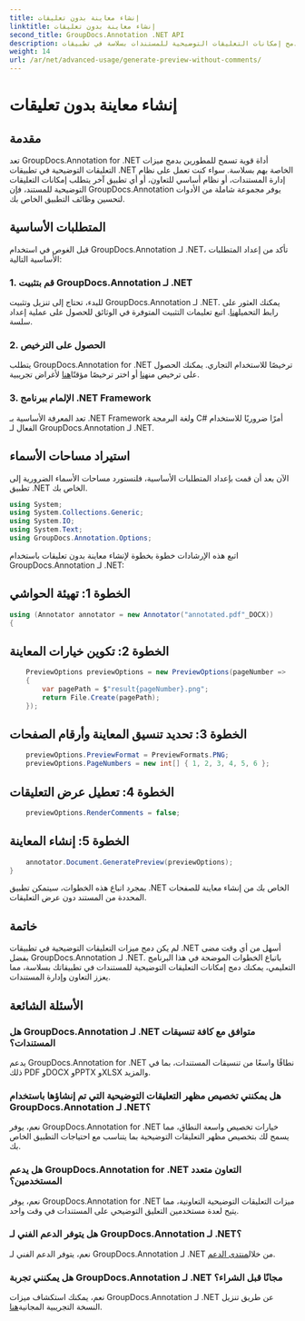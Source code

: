 ```yaml
---
title: إنشاء معاينة بدون تعليقات
linktitle: إنشاء معاينة بدون تعليقات
second_title: GroupDocs.Annotation .NET API
description: تعرف على كيفية دمج إمكانات التعليقات التوضيحية للمستندات بسلاسة في تطبيقات .NET الخاصة بك باستخدام GroupDocs.Annotation لـ .NET.
weight: 14
url: /ar/net/advanced-usage/generate-preview-without-comments/
---
```


# إنشاء معاينة بدون تعليقات

## مقدمة
تعد GroupDocs.Annotation for .NET أداة قوية تسمح للمطورين بدمج ميزات التعليقات التوضيحية في تطبيقات .NET الخاصة بهم بسلاسة. سواء كنت تعمل على نظام إدارة المستندات، أو نظام أساسي للتعاون، أو أي تطبيق آخر يتطلب إمكانات التعليقات التوضيحية للمستند، فإن GroupDocs.Annotation يوفر مجموعة شاملة من الأدوات لتحسين وظائف التطبيق الخاص بك.
## المتطلبات الأساسية
قبل الغوص في استخدام GroupDocs.Annotation لـ .NET، تأكد من إعداد المتطلبات الأساسية التالية:
### 1. قم بتثبيت GroupDocs.Annotation لـ .NET
 للبدء، تحتاج إلى تنزيل وتثبيت GroupDocs.Annotation لـ .NET. يمكنك العثور على رابط التحميل[هنا](https://releases.groupdocs.com/annotation/net/). اتبع تعليمات التثبيت المتوفرة في الوثائق للحصول على عملية إعداد سلسة.
### 2. الحصول على الترخيص
 يتطلب GroupDocs.Annotation for .NET ترخيصًا للاستخدام التجاري. يمكنك الحصول على ترخيص من[هنا](https://purchase.groupdocs.com/buy) أو اختر ترخيصًا مؤقتًا[هنا](https://purchase.groupdocs.com/temporary-license/) لأغراض تجريبية.
### 3. الإلمام ببرنامج .NET Framework
تعد المعرفة الأساسية بـ .NET Framework ولغة البرمجة C# أمرًا ضروريًا للاستخدام الفعال لـ GroupDocs.Annotation لـ .NET.

## استيراد مساحات الأسماء
الآن بعد أن قمت بإعداد المتطلبات الأساسية، فلنستورد مساحات الأسماء الضرورية إلى تطبيق .NET الخاص بك.

```csharp
using System;
using System.Collections.Generic;
using System.IO;
using System.Text;
using GroupDocs.Annotation.Options;
```

اتبع هذه الإرشادات خطوة بخطوة لإنشاء معاينة بدون تعليقات باستخدام GroupDocs.Annotation لـ .NET:
## الخطوة 1: تهيئة الحواشي
```csharp
using (Annotator annotator = new Annotator("annotated.pdf"_DOCX))
{
```
## الخطوة 2: تكوين خيارات المعاينة
```csharp
    PreviewOptions previewOptions = new PreviewOptions(pageNumber =>
    {
        var pagePath = $"result{pageNumber}.png";
        return File.Create(pagePath);
    });
```
## الخطوة 3: تحديد تنسيق المعاينة وأرقام الصفحات
```csharp
    previewOptions.PreviewFormat = PreviewFormats.PNG;
    previewOptions.PageNumbers = new int[] { 1, 2, 3, 4, 5, 6 };
```
## الخطوة 4: تعطيل عرض التعليقات
```csharp
    previewOptions.RenderComments = false;
```
## الخطوة 5: إنشاء المعاينة
```csharp
    annotator.Document.GeneratePreview(previewOptions);
}
```
بمجرد اتباع هذه الخطوات، سيتمكن تطبيق .NET الخاص بك من إنشاء معاينة للصفحات المحددة من المستند دون عرض التعليقات.

## خاتمة
لم يكن دمج ميزات التعليقات التوضيحية في تطبيقات .NET أسهل من أي وقت مضى بفضل GroupDocs.Annotation لـ .NET. باتباع الخطوات الموضحة في هذا البرنامج التعليمي، يمكنك دمج إمكانات التعليقات التوضيحية للمستندات في تطبيقاتك بسلاسة، مما يعزز التعاون وإدارة المستندات.
## الأسئلة الشائعة
### هل GroupDocs.Annotation لـ .NET متوافق مع كافة تنسيقات المستندات؟
يدعم GroupDocs.Annotation for .NET نطاقًا واسعًا من تنسيقات المستندات، بما في ذلك PDF وDOCX وPPTX وXLSX والمزيد.
### هل يمكنني تخصيص مظهر التعليقات التوضيحية التي تم إنشاؤها باستخدام GroupDocs.Annotation لـ .NET؟
نعم، يوفر GroupDocs.Annotation for .NET خيارات تخصيص واسعة النطاق، مما يسمح لك بتخصيص مظهر التعليقات التوضيحية بما يتناسب مع احتياجات التطبيق الخاص بك.
### هل يدعم GroupDocs.Annotation for .NET التعاون متعدد المستخدمين؟
نعم، يوفر GroupDocs.Annotation for .NET ميزات التعليقات التوضيحية التعاونية، مما يتيح لعدة مستخدمين التعليق التوضيحي على المستندات في وقت واحد.
### هل يتوفر الدعم الفني لـ GroupDocs.Annotation لـ .NET؟
 نعم، يتوفر الدعم الفني لـ GroupDocs.Annotation لـ .NET من خلال[منتدى الدعم](https://forum.groupdocs.com/c/annotation/10).
### هل يمكنني تجربة GroupDocs.Annotation لـ .NET مجانًا قبل الشراء؟
 نعم، يمكنك استكشاف ميزات GroupDocs.Annotation لـ .NET عن طريق تنزيل النسخة التجريبية المجانية[هنا](https://releases.groupdocs.com/).